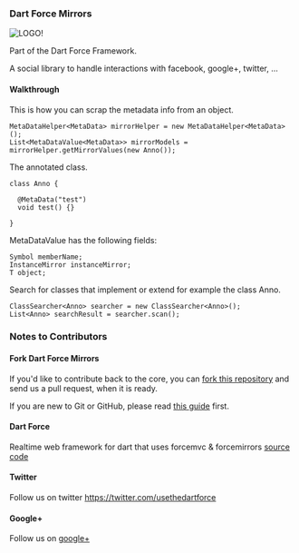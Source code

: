### Dart Force Mirrors ###

![LOGO!](https://raw.github.com/jorishermans/dart-force/master/resources/dart_force_logo.jpg)

Part of the Dart Force Framework.

A social library to handle interactions with facebook, google+, twitter, ...

#### Walkthrough ####

This is how you can scrap the metadata info from an object. 

	MetaDataHelper<MetaData> mirrorHelper = new MetaDataHelper<MetaData>();
  	List<MetaDataValue<MetaData>> mirrorModels = mirrorHelper.getMirrorValues(new Anno());
  	
The annotated class.

	class Anno {
  
	  @MetaData("test")
	  void test() {}
	  
	}

MetaDataValue has the following fields:

	Symbol memberName;
  	InstanceMirror instanceMirror;
  	T object;

Search for classes that implement or extend for example the class Anno.

	ClassSearcher<Anno> searcher = new ClassSearcher<Anno>();
  	List<Anno> searchResult = searcher.scan();

### Notes to Contributors ###

#### Fork Dart Force Mirrors ####

If you'd like to contribute back to the core, you can [fork this repository](https://help.github.com/articles/fork-a-repo) and send us a pull request, when it is ready.

If you are new to Git or GitHub, please read [this guide](https://help.github.com/) first.

#### Dart Force ####

Realtime web framework for dart that uses forcemvc & forcemirrors [source code](https://github.com/jorishermans/dart-force)

#### Twitter ####

Follow us on twitter https://twitter.com/usethedartforce

#### Google+ ####

Follow us on [google+](https://plus.google.com/111406188246677273707)